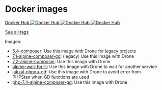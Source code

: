 # Docker images

[Docker Hub ![Docker Hub][Docker Hub Build Image] ![Docker Hub][Docker Hub Pulls Image] ![Docker Hub][Docker Hub Star Image]][Docker Hub]

[See all tags](https://hub.docker.com/r/alexislefebvre/docker-images/tags/)

Images:

- [5.4-composer](5.4-composer/): Use this image with Drone for legacy projects
- [7.1-alpine-composer-gd](7.1-alpine-composer-gd): (legacy) Use this image with Drone
- [7.2-alpine-composer](7.2-alpine-composer/): Use this image with Drone
- [alpine-wait-for-it](alpine-wait-for-it/): Use this image with Drone to wait for another service
- [jakzal-phpqa-gd](jakzal-phpqa-gd/): Use this image with Drone to avoid error from PHPStan when GD functions are used
- [php-7.4-alpine-composer-gd](php-7.4-alpine-composer-gd): Use this image with Drone

[Docker Hub]: https://hub.docker.com/r/alexislefebvre/docker-images/
[Docker Hub Build Image]: https://img.shields.io/docker/build/alexislefebvre/docker-images.svg
[Docker Hub Pulls Image]: https://img.shields.io/docker/pulls/alexislefebvre/docker-images.svg
[Docker Hub Star Image]: https://img.shields.io/docker/stars/alexislefebvre/docker-images.svg
